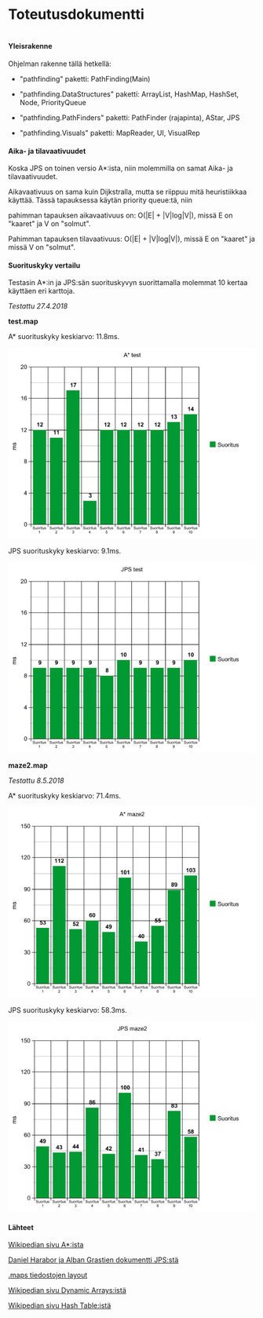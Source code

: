 # Toteutusdokumentti

#

#### Yleisrakenne
Ohjelman rakenne tällä hetkellä:
* "pathfinding" paketti:
PathFinding(Main)

* "pathfinding.DataStructures" paketti:
ArrayList, HashMap, HashSet, Node, PriorityQueue

* "pathfinding.PathFinders" paketti:
PathFinder (rajapinta), AStar, JPS

* "pathfinding.Visuals" paketti:
MapReader, UI, VisualRep



####  Aika- ja tilavaativuudet
Koska JPS on toinen versio A*:ista, niin molemmilla on samat Aika- ja tilavaativuudet.


Aikavaativuus on sama kuin Dijkstralla, mutta se riippuu mitä heuristiikkaa käyttää. Tässä tapauksessa käytän priority queue:tä, niin

pahimman tapauksen aikavaativuus on: O(|E| + |V|log|V|), missä E on "kaaret" ja V on "solmut". 


Pahimman tapauksen tilavaativuus: O(|E| + |V|log|V|),  missä E on "kaaret" ja missä V on "solmut".

#### Suorituskyky vertailu
Testasin A*:in ja JPS:sän suorituskyvyn suorittamalla molemmat 10 kertaa käyttäen eri karttoja.

*Testattu 27.4.2018* 

**test.map**

A* suorituskyky keskiarvo: 11.8ms.

![alt text](https://github.com/ArkMus/TiraLabra2018-Pathfind/blob/master/dokumentaatio/img/Atest.png "A* test.map")


JPS suorituskyky keskiarvo: 9.1ms.

![alt text](https://github.com/ArkMus/TiraLabra2018-Pathfind/blob/master/dokumentaatio/img/Jtest.png "JPS test.map")


**maze2.map**

*Testattu 8.5.2018* 

A* suorituskyky keskiarvo: 71.4ms.

![alt text](https://github.com/ArkMus/TiraLabra2018-Pathfind/blob/master/dokumentaatio/img/AMaze.png "JPS test.map")


JPS suorituskyky keskiarvo: 58.3ms.

![alt text](https://github.com/ArkMus/TiraLabra2018-Pathfind/blob/master/dokumentaatio/img/JMaze.png "JPS test.map")



#### Lähteet
[Wikipedian sivu A*:ista](https://en.wikipedia.org/wiki/A*_search_algorithm)

[Daniel Harabor ja Alban Grastien dokumentti JPS:stä](http://users.cecs.anu.edu.au/~dharabor/data/papers/harabor-grastien-aaai11.pdf)

[.maps tiedostojen layout](https://movingai.com/benchmarks/)

[Wikipedian sivu Dynamic Arrays:istä](https://en.wikipedia.org/wiki/Dynamic_array)

[Wikipedian sivu Hash Table:istä](https://en.wikipedia.org/wiki/Hash_table)

